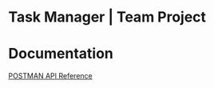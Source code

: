# Task Manager |  Team Project
# Documentation
[POSTMAN API Reference](https://documenter.getpostman.com/view/12434516/2s93CPrsWq)